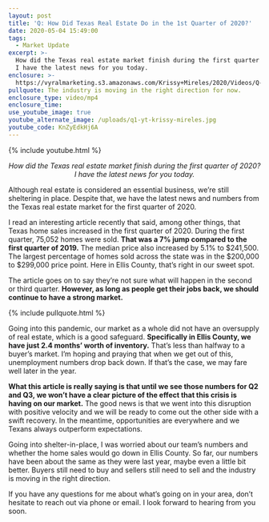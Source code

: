 ```yaml
---
layout: post
title: 'Q: How Did Texas Real Estate Do in the 1st Quarter of 2020?'
date: 2020-05-04 15:49:00
tags:
  - Market Update
excerpt: >-
  How did the Texas real estate market finish during the first quarter of 2020?
  I have the latest news for you today.
enclosure: >-
  https://vyralmarketing.s3.amazonaws.com/Krissy+Mireles/2020/Videos/Q-+How+Did+Texas+Real+Estate+Do+in+the+1st+Quarter+of+2020_.mp4
pullquote: The industry is moving in the right direction for now.
enclosure_type: video/mp4
enclosure_time:
use_youtube_image: true
youtube_alternate_image: /uploads/q1-yt-krissy-mireles.jpg
youtube_code: KnZyEdkHj6A
---
```


{% include youtube.html %}

<p style="text-align:center"><em>How did the Texas real estate market finish during the first quarter of 2020? I have the latest news for you today.</em></p>

Although real estate is considered an essential business, we’re still sheltering in place. Despite that, we have the latest news and numbers from the Texas real estate market for the first quarter of 2020.&nbsp;

I read an interesting article recently that said, among other things, that Texas home sales increased in the first quarter of 2020. During the first quarter, 75,052 homes were sold. **That was a 7% jump compared to the first quarter of 2019.** The median price also increased by 5.1% to $241,500. The largest percentage of homes sold across the state was in the $200,000 to $299,000 price point. Here in Ellis County, that’s right in our sweet spot.

The article goes on to say they’re not sure what will happen in the second or third quarter. **However, as long as people get their jobs back, we should continue to have a strong market.&nbsp;**

{% include pullquote.html %}

Going into this pandemic, our market as a whole did not have an oversupply of real estate, which is a good safeguard. **Specifically in Ellis County, we have just 2.4 months’ worth of inventory.** That’s less than halfway to a buyer’s market. I’m hoping and praying that when we get out of this, unemployment numbers drop back down. If that’s the case, we may fare well later in the year.

**What this article is really saying is that until we see those numbers for Q2 and Q3, we won’t have a clear picture of the effect that this crisis is having on our market.** The good news is that we went into this disruption with positive velocity and we will be ready to come out the other side with a swift recovery. In the meantime, opportunities are everywhere and we Texans always outperform expectations.&nbsp;

Going into shelter-in-place, I was worried about our team’s numbers and whether the home sales would go down in Ellis County. So far, our numbers have been about the same as they were last year, maybe even a little bit better. Buyers still need to buy and sellers still need to sell and the industry is moving in the right direction.&nbsp;

If you have any questions for me about what’s going on in your area, don’t hesitate to reach out via phone or email. I look forward to hearing from you soon.

&nbsp;
